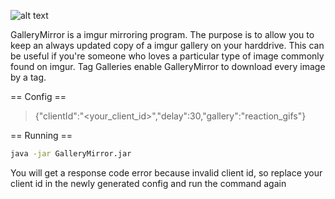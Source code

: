 ![alt text](http://i.imgur.com/k219avn.png "GalleryMirror Logo")

GalleryMirror is a imgur mirroring program. The purpose is to allow you to keep an always updated copy of a imgur gallery on your harddrive. This can be useful if you're someone who loves a particular type of image commonly found on imgur. Tag Galleries enable GalleryMirror to download every image by a tag.

== Config == 
> {"clientId":"<your_client_id>","delay":30,"gallery":"reaction_gifs"}

== Running ==
``` Bash
java -jar GalleryMirror.jar
```

You will get a response code error because invalid client id, so replace your client id in the newly generated config and run the command again
